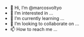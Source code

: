 - 👋 Hi, I’m @marcosvoltyo
- 👀 I’m interested in ...
- 🌱 I’m currently learning ...
- 💞️ I’m looking to collaborate on ...
- 📫 How to reach me ...

<!---
marcosvoltyo/marcosvoltyo is a ✨ special ✨ repository because its `README.md` (this file) appears on your GitHub profile.
You can click the Preview link to take a look at your changes.
--->
